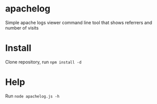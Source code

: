 apachelog
=========

Simple apache logs viewer command line tool that shows referrers and number of visits

Install
=========

Clone repository, run `npm install -d`

Help
=========
Run `node apachelog.js -h`
